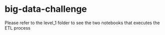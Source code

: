 # big-data-challenge

Please refer to the level_1 folder to see the two notebooks that executes the ETL process

